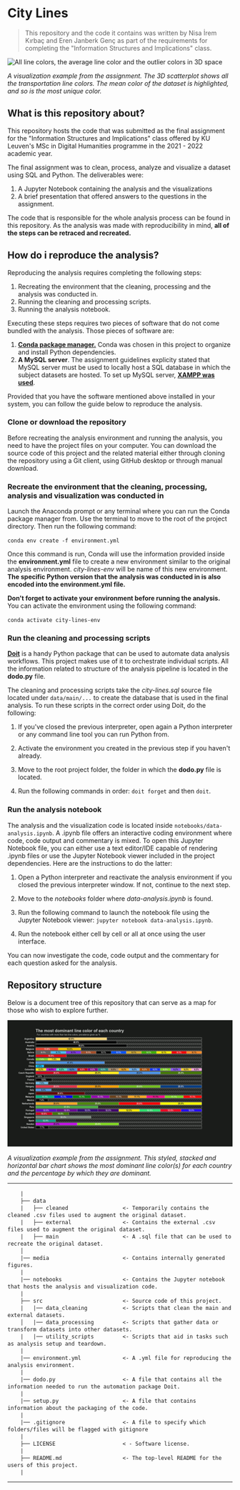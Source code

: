 
# City Lines

> This repository and the code it contains was written by Nisa İrem Kırbaç and Eren Janberk Genç as part of the requirements for completing the "Information Structures and Implications" class.

![All line colors, the average line color and the outlier colors in 3D space](media/8_question-eight_4.gif "Colors in 3D space.")

*A visualization example from the assignment. The 3D scatterplot shows all the transportation line colors. The mean color of the dataset is highlighted, and so is the most unique color.*

## What is this repository about?

This repository hosts the code that was submitted as the final assignment for the "Information Structures and Implications" class offered by KU Leuven's MSc in Digital Humanities programme in the 2021 - 2022 academic year.

The final assignment was to clean, process, analyze and visualize a dataset using SQL and Python. The deliverables were:

1. A Jupyter Notebook containing the analysis and the visualizations
2. A brief presentation that offered answers to the questions in the assignment.

The code that is responsible for the whole analysis process can be found in this repository. As the analysis was made with reproducibility in mind, **all of the steps can be retraced and recreated.**

## How do i reproduce the analysis?

Reproducing the analysis requires completing the following steps:

1. Recreating the environment that the cleaning, processing and the analysis was conducted in.
2. Running the cleaning and processing scripts.
3. Running the analysis notebook.

Executing these steps requires two pieces of software that do not come bundled with the analysis. Those pieces of software are:

1. [**Conda package manager.**](https://docs.conda.io/projects/conda/en/latest/) Conda was chosen in this project to organize and install Python dependencies.
2. **A MySQL server**. The assignment guidelines explicity stated that MySQL server must be used to locally host a SQL database in which the subject datasets are hosted. To set up MySQL server, [**XAMPP was used**](https://www.apachefriends.org/download.html).

Provided that you have the software mentioned above installed in your system, you can follow the guide below to reproduce the analysis.

### Clone or download the repository

Before recreating the analysis environment and running the analysis, you need to have the project files on your computer. You can download the source code of this project and the related material either through cloning the repository using a Git client, using GitHub desktop or through manual download.

### Recreate the environment that the cleaning, processing, analysis and visualization was conducted in

Launch the Anaconda prompt or any terminal where you can run the Conda package manager from. Use the terminal to move to the root of the project directory. Then run the following command:

`conda env create -f environment.yml`

Once this command is run, Conda will use the information provided inside the **environment.yml** file to create a new environment similar to the original analysis environment. *city-lines-env* will be name of this new environment. **The specific Python version that the analysis was conducted in is also encoded into the environment.yml file.**

**Don't forget to activate your environment before running the analysis.** You can activate the environment using the following command:

`conda activate city-lines-env`

### Run the cleaning and processing scripts

[**Doit**](https://pydoit.org/) is a handy Python package that can be used to automate data analysis workflows. This project makes use of it to orchestrate individual scripts. All the information related to structure of the analysis pipeline is located in the **dodo.py** file.

The cleaning and processing scripts take the *city-lines.sql* source file located under `data/main/...` to create the database that is used in the final analysis. To run these scripts in the correct order using Doit, do the following:

1. If you've closed the previous interpreter, open again a Python interpreter or any command line tool you can run Python from.

2. Activate the environment you created in the previous step if you haven't already.

3. Move to the root project folder, the folder in which the **dodo.py** file is located.

4. Run the following commands in order: `doit forget` and then `doit`.

### Run the analysis notebook

The analysis and the visualization code is located inside `notebooks/data-analysis.ipynb`. A .ipynb file offers an interactive coding environment where code, code output and commentary is mixed. To open this Jupyter Notebook file, you can either use a text editor/IDE capable of rendering .ipynb files or use the Jupyter Notebook viewer included in the project dependencies. Here are the instructions to do the latter:

1. Open a Python interpreter and reactivate the analysis environment if you closed the previous interpreter window. If not, continue to the next step.

2. Move to the *notebooks* folder where *data-analysis.ipynb* is found.

3. Run the following command to launch the notebook file using the Jupyter Notebook viewer: `jupyter notebook data-analysis.ipynb`.

4. Run the notebook either cell by cell or all at once using the user interface.

You can now investigate the code, code output and the commentary for each question asked for the analysis.

## Repository structure

Below is a document tree of this repository that can serve as a map for those who wish to explore further.

![The most dominant line color of each country and the percentage by which they are dominant](media/10_question-ten.png "The most dominant line color of each country.")

*A visualization example from the assignment. This styled, stacked and horizontal bar chart shows the most dominant line color(s) for each country and the percentage by which they are dominant.*

--------

```
    |
    ├── data
    |   ├── cleaned                 <- Temporarily contains the cleaned .csv files used to augment the original dataset.
    |   ├── external                <- Contains the external .csv files used to augment the original dataset.
    |   ├── main                    <- A .sql file that can be used to recreate the original dataset.
    │
    |── media                       <- Contains internally generated figures.
    |
    |── notebooks                   <- Contains the Jupyter notebook that hosts the analysis and visualization code.
    |
    ├── src                         <- Source code of this project.
    |   |── data_cleaning           <- Scripts that clean the main and external datasets.         
    │   |── data_processing         <- Scripts that gather data or transform datasets into other datasets.
    |   |── utility_scripts         <- Scripts that aid in tasks such as analysis setup and teardown.
    |      
    |── environment.yml             <- A .yml file for reproducing the analysis environment.
    |
    |── dodo.py                     <- A file that contains all the information needed to run the automation package Doit.
    |
    |── setup.py                    <- A file that contains information about the packaging of the code.
    |
    |── .gitignore                  <- A file to specify which folders/files will be flagged with gitignore
    |
    ├── LICENSE                     < - Software license.
    |
    ├── README.md                   <- The top-level README for the users of this project.
    |
```

--------
